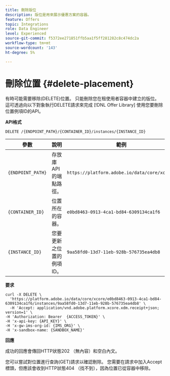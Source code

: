 ```yaml
---
title: 刪除版位
description: 版位是用來展示優惠方案的容器。
feature: Offers
topic: Integrations
role: Data Engineer
level: Experienced
source-git-commit: f5372ee271851ffb5aa1f5ff281282c8c474dc2a
workflow-type: tm+mt
source-wordcount: '143'
ht-degree: 5%

---
```



# 刪除位置 {#delete-placement}

有時可能需要移除(DELETE)位置。 只能刪除您在租使用者容器中建立的版位。 這可透過向以下對象執行DELETE請求來完成 [!DNL Offer Library] 使用您要刪除位置例項ID的API。

**API格式**

```http
DELETE /{ENDPOINT_PATH}/{CONTAINER_ID}/instances/{INSTANCE_ID}
```

| 參數 | 說明 | 範例 |
| --------- | ----------- | ------- |
| `{ENDPOINT_PATH}` | 存放庫API的端點路徑。 | `https://platform.adobe.io/data/core/xcore/` |
| `{CONTAINER_ID}` | 位置所在的容器。 | `e0bd8463-0913-4ca1-bd84-6309134ca1f6` |
| `{INSTANCE_ID}` | 您要更新之位置的例項ID。 | `9aa58fd0-13d7-11eb-928b-576735ea4db8` |

**要求**

```shell
curl -X DELETE \
  'https://platform.adobe.io/data/core/xcore/e0bd8463-0913-4ca1-bd84-6309134ca1f6/instances/9aa58fd0-13d7-11eb-928b-576735ea4db8' \
  -H 'Accept: application/vnd.adobe.platform.xcore.xdm.receipt+json; version=1' \
-H 'Authorization: Bearer  {ACCESS_TOKEN}' \
-H 'x-api-key: {API_KEY}' \
-H 'x-gw-ims-org-id: {IMS_ORG}' \
-H 'x-sandbox-name: {SANDBOX_NAME}'
```

**回應**

成功的回應會傳回HTTP狀態202 （無內容）和空白內文。

您可以嘗試對位置進行查詢(GET)請求以確認刪除。 您需要在請求中加入Accept標頭，但應該會收到HTTP狀態404 （找不到），因為位置已從容器中移除。

